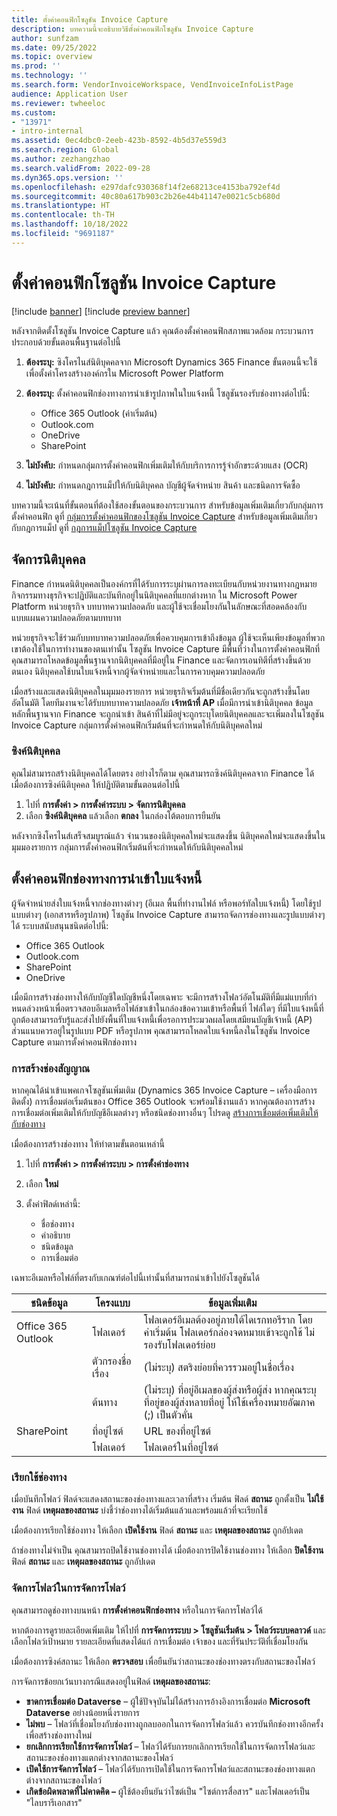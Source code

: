 ```yaml
---
title: ตั้งค่าคอนฟิกโซลูชัน Invoice Capture
description: บทความนี้จะอธิบายวิธีตั้งค่าคอนฟิกโซลูชัน Invoice Capture
author: sunfzam
ms.date: 09/25/2022
ms.topic: overview
ms.prod: ''
ms.technology: ''
ms.search.form: VendorInvoiceWorkspace, VendInvoiceInfoListPage
audience: Application User
ms.reviewer: twheeloc
ms.custom:
- "13971"
- intro-internal
ms.assetid: 0ec4dbc0-2eeb-423b-8592-4b5d37e559d3
ms.search.region: Global
ms.author: zezhangzhao
ms.search.validFrom: 2022-09-28
ms.dyn365.ops.version: ''
ms.openlocfilehash: e297dafc930368f14f2e68213ce4153ba792ef4d
ms.sourcegitcommit: 40c80a617b903c2b26e44b41147e0021c5cb680d
ms.translationtype: HT
ms.contentlocale: th-TH
ms.lasthandoff: 10/18/2022
ms.locfileid: "9691187"
---
```

# <a name="configure-the-invoice-capture-solution"></a>ตั้งค่าคอนฟิกโซลูชัน Invoice Capture

[!include [banner](../includes/banner.md)]
[!include [preview banner](../includes/preview-banner.md)]

หลังจากติดตั้งโซลูชัน Invoice Capture แล้ว คุณต้องตั้งค่าคอนฟิกสภาพแวดล้อม กระบวนการประกอบด้วยขั้นตอนพื้นฐานต่อไปนี้

1. **ต้องระบุ:** ซิงโครไนส์นิติบุคคลจาก Microsoft Dynamics 365 Finance ขั้นตอนนี้จะใช้เพื่อตั้งค่าโครงสร้างองค์กรใน Microsoft Power Platform
2. **ต้องระบุ:** ตั้งค่าคอนฟิกช่องทางการนําเข้ารูปภาพในใบแจ้งหนี้ โซลูชันรองรับช่องทางต่อไปนี้:

    - Office 365 Outlook (ค่าเริ่มต้น)
    - Outlook.com
    - OneDrive
    - SharePoint

3. **ไม่บังคับ:** กําหนดกลุ่มการตั้งค่าคอนฟิกเพิ่มเติมให้กับบริการการรู้จำอักขระด้วยแสง (OCR)
4. **ไม่บังคับ:** กําหนดกฎการแม็ปให้กับนิติบุคคล บัญชีผู้จัดจำหน่าย สินค้า และชนิดการจัดซื้อ

บทความนี้จะเน้นที่ขั้นตอนที่ต้องใช้สองขั้นตอนของกระบวนการ สำหรับข้อมูลเพิ่มเติมเกี่ยวกับกลุ่มการตั้งค่าคอนฟิก ดูที่ [กลุ่มการตั้งค่าคอนฟิกของโซลูชัน Invoice Capture](invoice-capture-config-group.md) สำหรับข้อมูลเพิ่มเติมเกี่ยวกับกฎการแม็ป ดูที่ [กฎการแม็ปโซลูชัน Invoice Capture](invoice-capture-mapping-rules.md)

## <a name="manage-legal-entities"></a>จัดการนิติบุคคล

Finance กำหนดนิติบุคคลเป็นองค์กรที่ได้รับการระบุผ่านการลงทะเบียนกับหน่วยงานทางกฎหมาย กิจกรรมทางธุรกิจจะปฏิบัติและบันทึกอยู่ในนิติบุคคลที่แยกต่างหาก ใน Microsoft Power Platform หน่วยธุรกิจ บทบาทความปลอดภัย และผู้ใช้จะเชื่อมโยงกันในลักษณะที่สอดคล้องกับแบบแผนความปลอดภัยตามบทบาท

หน่วยธุรกิจจะใช้ร่วมกับบทบาทความปลอดภัยเพื่อควบคุมการเข้าถึงข้อมูล ผู้ใช้จะเห็นเพียงข้อมูลที่พวกเขาต้องใช้ในการทำงานของตนเท่านั้น โซลูชัน Invoice Capture มีพื้นที่ว่างในการตั้งค่าคอนฟิกที่คุณสามารถโหลดข้อมูลพื้นฐานจากนิติบุคคลที่มีอยู่ใน Finance และจัดการเอนทิตีที่สร้างขึ้นด้วยตนเอง นิติบุคคลใช้บนใบแจ้งหนี้จากผู้จัดจำหน่ายและในการควบคุมความปลอดภัย

เมื่อสร้างและแสดงนิติบุคคลในมุมมองรายการ หน่วยธุรกิจเริ่มต้นที่มีชื่อเดียวกันจะถูกสร้างขึ้นโดยอัตโนมัติ โดยทีมงานจะได้รับบทบาทความปลอดภัย **เจ้าหน้าที่ AP** เมื่อมีการนําเข้านิติบุคคล ข้อมูลหลักพื้นฐานจาก Finance จะถูกนําเข้า สินค้าที่ไม่มีอยู่จะถูกระบุโดยนิติบุคคลและจะเพิ่มลงในโซลูชัน Invoice Capture กลุ่มการตั้งค่าคอนฟิกเริ่มต้นที่จะกําหนดให้กับนิติบุคคลใหม่

### <a name="sync-legal-entities"></a>ซิงค์นิติบุคคล

คุณไม่สามารถสร้างนิติบุคคลได้โดยตรง อย่างไรก็ตาม คุณสามารถซิงค์นิติบุคคลจาก Finance ได้ เมื่อต้องการซิงค์นิติบุคคล ให้ปฏิบัติตามขั้นตอนต่อไปนี้

1. ไปที่ **การตั้งค่า \> การตั้งค่าระบบ \> จัดการนิติบุคคล**
2. เลือก **ซิงค์นิติบุคคล** แล้วเลือก **ตกลง** ในกล่องโต้ตอบการยืนยัน

หลังจากซิงโครไนส์เสร็จสมบูรณ์แล้ว จํานวนของนิติบุคคลใหม่จะแสดงขึ้น นิติบุคคลใหม่จะแสดงขึ้นในมุมมองรายการ กลุ่มการตั้งค่าคอนฟิกเริ่มต้นที่จะกําหนดให้กับนิติบุคคลใหม่

## <a name="configure-invoice-import-channels"></a>ตั้งค่าคอนฟิกช่องทางการนําเข้าใบแจ้งหนี้

ผู้จัดจำหน่ายส่งใบแจ้งหนี้จากช่องทางต่างๆ (อีเมล พื้นที่ทำงานไฟล์ หรือพอร์ทัลใบแจ้งหนี้) โดยใช้รูปแบบต่างๆ (เอกสารหรือรูปภาพ) โซลูชัน Invoice Capture สามารถจัดการช่องทางและรูปแบบต่างๆ ได้ ระบบสนับสนุนชนิดต่อไปนี้:

- Office 365 Outlook
- Outlook.com
- SharePoint
- OneDrive

เมื่อมีการสร้างช่องทางให้กับบัญชีใดบัญชีหนึ่งโดยเฉพาะ จะมีการสร้างโฟลว์อัตโนมัติที่มีแม่แบบที่กําหนดล่วงหน้าเพื่อตรวจสอบอีเมลหรือไฟล์ขาเข้าในกล่องข้อความเข้าหรือพื้นที่ ไฟล์ใดๆ ที่มีใบแจ้งหนี้ที่ถูกต้องสามารถรับรู้และส่งไปยังพื้นที่ใบแจ้งหนี้เพื่อรอการประมวลผลโดยเสมียนบัญชีเจ้าหนี้ (AP) ส่วนแนบควรอยู่ในรูปแบบ PDF หรือรูปภาพ คุณสามารถโหลดใบแจ้งหนี้ลงในโซลูชัน Invoice Capture ตามการตั้งค่าคอนฟิกช่องทาง

### <a name="create-a-channel"></a>การสร้างช่องสัญญาณ

หากคุณได้นําเข้าแพคเกจโซลูชันเพิ่มเติม (Dynamics 365 Invoice Capture – เครื่องมือการติดตั้ง) การเชื่อมต่อเริ่มต้นของ Office 365 Outlook จะพร้อมใช้งานแล้ว หากคุณต้องการสร้างการเชื่อมต่อเพิ่มเติมให้กับบัญชีอีเมลต่างๆ หรือชนิดช่องทางอื่นๆ โปรดดู [สร้างการเชื่อมต่อเพิ่มเติมให้กับช่องทาง](invoice-capture-advanced-settings.md#create-additional-connections-for-channels)

เมื่อต้องการสร้างช่องทาง ให้ทำตามขั้นตอนเหล่านี้

1. ไปที่ **การตั้งค่า \> การตั้งค่าระบบ \> การตั้งค่าช่องทาง**
2. เลือก **ใหม่**
3. ตั้งค่าฟิลด์เหล่านี้:

    - ชื่อช่องทาง
    - คำอธิบาย
    - ชนิดข้อมูล
    - การเชื่อมต่อ

เฉพาะอีเมลหรือไฟล์ที่ตรงกับเกณฑ์ต่อไปนี้เท่านั้นที่สามารถนําเข้าไปยังโซลูชันได้

| ชนิดข้อมูล               | โครงแบบ  | ข้อมูลเพิ่มเติม |
|--------------------|----------------|------------------|
| Office 365 Outlook | โฟลเดอร์         | โฟลเดอร์อีเมลต้องอยู่ภายใต้ไดเรกทอรีราก โดยค่าเริ่มต้น โฟลเดอร์กล่องจดหมายเข้าจะถูกใช้ ไม่รองรับโฟลเดอร์ย่อย |
|                    | ตัวกรองชื่อเรื่อง | (ไม่ระบุ) สตริงย่อยที่ควรรวมอยู่ในชื่อเรื่อง |
|                    | ต้นทาง           | (ไม่ระบุ) ที่อยู่อีเมลของผู้ส่งหรือผู้ส่ง หากคุณระบุที่อยู่ของผู้ส่งหลายที่อยู่ ให้ใช้เครื่องหมายอัฒภาค (;) เป็นตัวคั่น |
| SharePoint         | ที่อยู่ไซต์   | URL ของที่อยู่ไซต์ |
|                    | โฟลเดอร์         | โฟลเดอร์ในที่อยู่ไซต์ |

### <a name="activate-the-channel"></a>เรียกใช้ช่องทาง

เมื่อบันทึกโฟลว์ ฟิลด์จะแสดงสถานะของช่องทางและเวลาที่สร้าง เริ่มต้น ฟิลด์ **สถานะ** ถูกตั้งเป็น **ไม่ใช้งาน** ฟิลด์ **เหตุผลของสถานะ** บ่งชี้ว่าช่องทางได้เริ่มต้นแล้วและพร้อมแล้วที่จะเรียกใช้

เมื่อต้องการเรียกใช้ช่องทาง ให้เลือก **เปิดใช้งาน** ฟิลด์ **สถานะ** และ **เหตุผลของสถานะ** ถูกอัปเดต

ถ้าช่องทางไม่จำเป็น คุณสามารถปิดใช้งานช่องทางได้ เมื่อต้องการปิดใช้งานช่องทาง ให้เลือก **ปิดใช้งาน** ฟิลด์ **สถานะ** และ **เหตุผลของสถานะ** ถูกอัปเดต

### <a name="manage-flows-in-flow-management"></a>จัดการโฟลว์ในการจัดการโฟลว์

คุณสามารถดูช่องทางบนหน้า **การตั้งค่าคอนฟิกช่องทาง** หรือในการจัดการโฟลว์ได้

หากต้องการดูรายละเอียดเพิ่มเติม ให้ไปที่ **การจัดการระบบ \> โซลูชันเริ่มต้น \> โฟลว์ระบบคลาวด์** และเลือกโฟลว์เป้าหมาย รายละเอียดที่แสดงได้แก่ การเชื่อมต่อ เจ้าของ และที่รันประวัติที่เชื่อมโยงกัน

เมื่อต้องการซิงค์สถานะ ให้เลือก **ตรวจสอบ** เพื่อยืนยันว่าสถานะของช่องทางตรงกับสถานะของโฟลว์

การจัดการข้อยกเว้นบางกรณีแสดงอยู่ในฟิลด์ **เหตุผลของสถานะ**:

- **ขาดการเชื่อมต่อ Dataverse** – ผู้ใช้ปัจจุบันไม่ได้สร้างการอ้างอิงการเชื่อมต่อ **Microsoft Dataverse** อย่างน้อยหนึ่งรายการ
- **ไม่พบ** – โฟลว์ที่เชื่อมโยงกับช่องทางถูกลบออกในการจัดการโฟลว์แล้ว ควรบันทึกช่องทางอีกครั้งเพื่อสร้างช่องทางใหม่
- **ยกเลิกการเรียกใช้การจัดการโฟลว์** – โฟลว์ได้รับการยกเลิกการเรียกใช้ในการจัดการโฟลว์และสถานะของช่องทางแตกต่างจากสถานะของโฟลว์
- **เปิดใช้การจัดการโฟลว์** – โฟลว์ได้รับการเปิดใช้ในการจัดการโฟลว์และสถานะของช่องทางแตกต่างจากสถานะของโฟลว์
- **เกิดข้อผิดพลาดที่ไม่คาดคิด –** ผู้ใช้ต้องยืนยันว่าไซต์เป็น "ไซต์การสื่อสาร" และโฟลเดอร์เป็น "ไลบรารีเอกสาร"
